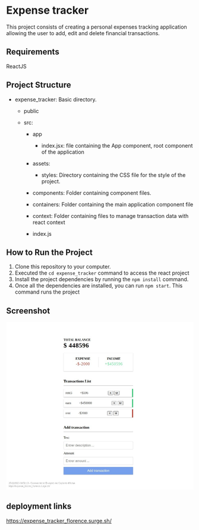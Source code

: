 # Expense tracker

This project consists of creating a personal expenses tracking application
allowing the user to add, edit and delete financial transactions.

## Requirements

ReactJS

## Project Structure

- expense_tracker: Basic directory.

  - public
  - src:

    - app
      - index.jsx: file containing the App component, root component of the application
    - assets:

      - styles: Directory containing the CSS file for the style of the project.

    - components: Folder containing component files.
    - containers: Folder containing the main application component file
    - context: Folder containing files to manage
      transaction data with react context
    - index.js

## How to Run the Project

1. Clone this repository to your computer.
2. Executed the `cd expense_tracker` command to access the react project
3. Install the project dependencies by running the `npm install` command.
4. Once all the dependencies are installed, you can run `npm start`. This command runs the project

## Screenshot

![Alt text](<src/assets/img/Screenshot of React App.jpg>)

## deployment links

https://expense_tracker_florence.surge.sh/

